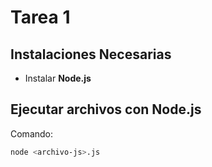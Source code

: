 # Tarea 1

## Instalaciones Necesarias

* Instalar **Node.js**

## Ejecutar archivos con Node.js

Comando:

```bash
node <archivo-js>.js
```
